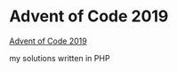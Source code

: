 # Advent of Code 2019

[Advent of Code 2019](https://adventofcode.com/2019/)

my solutions written in PHP
